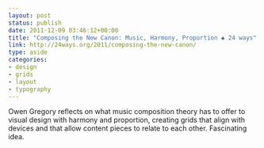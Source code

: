 ```yaml
---
layout: post
status: publish
date: 2011-12-09 03:46:12+00:00
title: "Composing the New Canon: Music, Harmony, Proportion ◆ 24 ways" 
link: http://24ways.org/2011/composing-the-new-canon/
type: aside
categories:
- design
- grids
- layout
- typography
---
```

Owen Gregory reflects on what music composition theory has to offer to visual design with harmony and proportion, creating grids that align with devices and that allow content pieces to relate to each other. Fascinating idea.